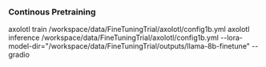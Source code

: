 ### Continous Pretraining
axolotl train /workspace/data/FineTuningTrial/axolotl/config1b.yml 
axolotl inference /workspace/data/FineTuningTrial/axolotl/config1b.yml --lora-model-dir="/workspace/data/FineTuningTrial/outputs/llama-8b-finetune" --gradio

